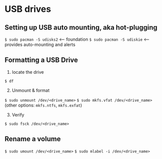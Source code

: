 # USB drives

## Setting up USB auto mounting, aka hot-plugging

`$ sudo pacman -S udisks2` <-- foundation 
`$ sudo pacman -S udiskie` <-- provides auto-mounting and alerts

## Formatting a USB Drive

1. locate the drive

`$ df`

2. Unmount & format

`$ sudo unmount /dev/<drive_name>`
`$ sudo mkfs.vfat /dev/<drive_name>` (other options: `mkfs.ntfs`, `mkfs.exfat`)

3. Verify

`$ sudo fsck /dev/<drive_name>`

## Rename a volume

`$ sudo umount /dev/<drive_name>`
`$ sudo mlabel -i /dev/<drive_name>`
